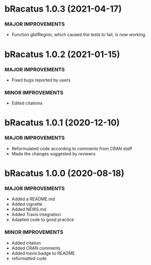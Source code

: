 bRacatus 1.0.3 (2021-04-17)
=========================

### MAJOR IMPROVEMENTS
  * Function gbifRegion, which caused the tests to fail, is now working.

bRacatus 1.0.2 (2021-01-15)
=========================

### MAJOR IMPROVEMENTS
  * Fixed bugs reported by users
  
### MINOR IMPROVEMENTS
  * Edited citations



bRacatus 1.0.1 (2020-12-10)
=========================

### MAJOR IMPROVEMENTS
  * Reformulated code according to comments from CRAN staff
  * Made the changes suggested by reviewrs



bRacatus 1.0.0 (2020-08-18)
=========================

### MAJOR IMPROVEMENTS
  * Added a README.md
  * Added vignette
  * Added NEWS.md
  * Added Travis integration
  * Adapted code to good practice
  
  
### MINOR IMPROVEMENTS
  * Added citation
  * Added CRAN comments
  * Added travis badge to README
  * reformatted code
  
